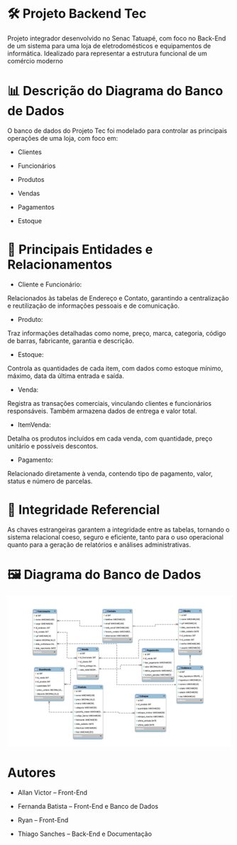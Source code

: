 # 🛠️ Projeto Backend Tec
Projeto integrador desenvolvido no Senac Tatuapé, com foco no Back-End de um sistema para uma loja de eletrodomésticos e equipamentos de informática. Idealizado para representar a estrutura funcional de um comércio moderno

# 📊 Descrição do Diagrama do Banco de Dados
O banco de dados do Projeto Tec foi modelado para controlar as principais operações de uma loja, com foco em:

* Clientes

* Funcionários

* Produtos

* Vendas

* Pagamentos

* Estoque

# 🔎 Principais Entidades e Relacionamentos

* Cliente e Funcionário:

Relacionados às tabelas de Endereço e Contato, garantindo a centralização e reutilização de informações pessoais e de comunicação.

* Produto:

Traz informações detalhadas como nome, preço, marca, categoria, código de barras, fabricante, garantia e descrição.

* Estoque:

Controla as quantidades de cada item, com dados como estoque mínimo, máximo, data da última entrada e saída.

* Venda:

Registra as transações comerciais, vinculando clientes e funcionários responsáveis. Também armazena dados de entrega e valor total.

* ItemVenda:

Detalha os produtos incluídos em cada venda, com quantidade, preço unitário e possíveis descontos.

* Pagamento:

Relacionado diretamente à venda, contendo tipo de pagamento, valor, status e número de parcelas.

# 🔐 Integridade Referencial
As chaves estrangeiras garantem a integridade entre as tabelas, tornando o sistema relacional coeso, seguro e eficiente, tanto para o uso operacional quanto para a geração de relatórios e análises administrativas.

# 🖼️ Diagrama do Banco de Dados

![Diagrama](img/Diagrama_Tec_page.jpg)


# Autores
* Allan Victor – Front-End

* Fernanda Batista – Front-End e Banco de Dados

* Ryan – Front-End

* Thiago Sanches – Back-End e Documentação

